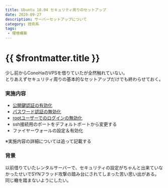 ```yaml
---
title: Ubuntu 18.04 セキュリティ周りのセットアップ
date: 2020-09-27
description: サーバーセットアップについて
category: 技術系
tags:
 - 環境構築
---
```


# {{ $frontmatter.title }}

少し前からConoHaのVPSを借りていたが全然触れていない。  
とりあえずセキュリティ周りの基本的なセットアップだけでも終わらせておく。  
  
### 実施内容

* [公開鍵認証の有効化](https://hato-poppo.github.io/blog/posts/2020/09/27/_20200927225523.html)
* [パスワード認証の無効化](https://hato-poppo.github.io/blog/posts/2020/09/28/_20200928225431.html#%E3%83%8F%E3%82%9A%E3%82%B9%E3%83%AF%E3%83%BC%E3%83%88%E3%82%99%E8%AA%8D%E8%A8%BC%E3%81%AE%E7%84%A1%E5%8A%B9%E5%8C%96)
* [rootユーザーでのログインの無効化](https://hato-poppo.github.io/blog/posts/2020/09/28/_20200928225431.html#root%E3%83%A6%E3%83%BC%E3%82%B5%E3%82%99%E3%83%BC%E3%81%AEssh%E6%8E%A5%E7%B6%9A%E3%82%92%E7%84%A1%E5%8A%B9%E5%8C%96)
* ssh接続用のポートをデフォルトポートから変更する
* ファイヤーウォールの設定＆有効化

※実施内容の詳細については追って記載する

### 背景

以前借りていたレンタルサーバーで、セキュリティの設定がちゃんと出来ていなかったせいでSYNフラッド攻撃の踏み台にされてしまった苦い思い出がある。  
同じ轍を踏まないようにしたい。
